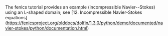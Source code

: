 The fenics tutorial provides an example (incompressible Navier--Stokes) using
an L-shaped domain; see [12. Incompressible Navier-Stokes equations]
(https://fenicsproject.org/olddocs/dolfin/1.3.0/python/demo/documented/navier-stokes/python/documentation.html)

